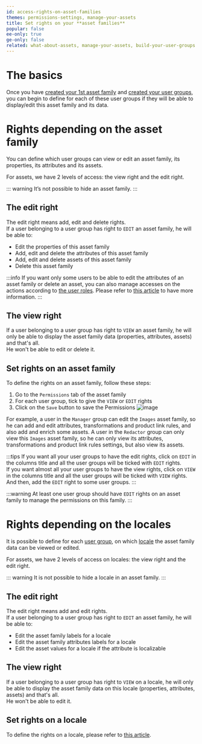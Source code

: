 ```yaml
---
id: access-rights-on-asset-families
themes: permissions-settings, manage-your-assets
title: Set rights on your **asset families**
popular: false
ee-only: true
ge-only: false
related: what-about-assets, manage-your-assets, build-your-user-groups
---
```


# The basics

Once you have [created your 1st asset family](manage-asset-families.html) and [created your user groups](build-your-user-groups.html), you can begin to define for each of these user groups if they will be able to display/edit this asset family and its data.

# Rights depending on the asset family

You can define which user groups can view or edit an asset family, its properties, its attributes and its assets.

For assets, we have 2 levels of access: the view right and the edit right.

::: warning
It’s not possible to hide an asset family.
:::

## The edit right
The edit right means add, edit and delete rights.  
If a user belonging to a user group has right to `EDIT` an asset family, he will be able to:
*   Edit the properties of this asset family
*   Add, edit and delete the attributes of this asset family
*   Add, edit and delete assets of this asset family
*   Delete this asset family

:::info
If you want only some users to be able to edit the attributes of an asset family or delete an asset, you can also manage accesses on the actions according to [the user roles](build-your-user-roles.html). Please refer to [this article](manage-the-interface-and-actions-accesses.html#rights-on-assets-ee-only) to have more information.
:::

## The view right
If a user belonging to a user group has right to `VIEW` an asset family, he will only be able to display the asset family data (properties, attributes, assets) and that's all.  
He won't be able to edit or delete it.

## Set rights on an asset family
To define the rights on an asset family, follow these steps:
1.  Go to the `Permissions` tab of the asset family
1.  For each user group, tick to give the `VIEW` or `EDIT` rights
1.  Click on the `Save` button to save the Permissions
![image](../img/Assets_FamilyPermissions.png)

For example, a user in the `Manager` group can edit the `Images` asset family, so he can add and edit attributes, transformations and product link rules, and also add and enrich some assets.
A user in the `Redactor` group can only view this `Images` asset family, so he can only view its attributes, transformations and product link rules settings, but also view its assets.

:::tips
If you want all your user groups to have the edit rights, click on `EDIT` in the columns title and all the user groups will be ticked with `EDIT` rights.  
If you want almost all your user groups to have the view rights, click on `VIEW` in the columns title and all the user groups will be ticked with `VIEW` rights. And then, add the `EDIT` right to some user groups.
:::

:::warning
At least one user group should have `EDIT` rights on an asset family to manage the permissions on this family.
:::

# Rights depending on the locales
It is possible to define for each [user group](what-is-a-user-group.html), on which [locale](what-is-a-locale.html) the asset family data can be viewed or edited.

For assets, we have 2 levels of access on locales: the view right and the edit right.

::: warning
It is not possible to hide a locale in an asset family.
:::

## The edit right
The edit right means add and edit rights.  
If a user belonging to a user group has right to `EDIT` an asset family, he will be able to:
*   Edit the asset family labels for a locale
*   Edit the asset family attributes labels for a locale
*   Edit the asset values for a locale if the attribute is localizable

## The view right
If a user belonging to a user group has right to `VIEW` on a locale, he will only be able to display the asset family data on this locale (properties, attributes, assets) and that's all.  
He won't be able to edit it.

## Set rights on a locale
To define the rights on a locale, please refer to [this article](access-rights-on-products.html#set-rights-to-user-groups).
